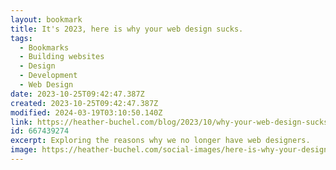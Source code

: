 ```yaml
---
layout: bookmark
title: It's 2023, here is why your web design sucks.
tags:
  - Bookmarks
  - Building websites
  - Design
  - Development
  - Web Design
date: 2023-10-25T09:42:47.387Z
created: 2023-10-25T09:42:47.387Z
modified: 2024-03-19T03:10:50.140Z
link: https://heather-buchel.com/blog/2023/10/why-your-web-design-sucks/
id: 667439274
excerpt: Exploring the reasons why we no longer have web designers.
image: https://heather-buchel.com/social-images/here-is-why-your-design-sucks.png
---
```

